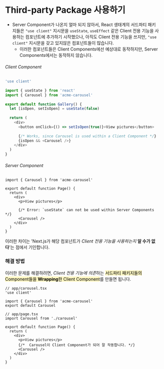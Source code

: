 # Third-party Package 사용하기
- Server Component가 나온지 얼마 되지 않아서, React 생태계의 서드파티 패키지들은 `"use client"` 지시문을 `useState`, `useEffect` 같은 Client 전용 기능을 사용하는 컴포넌트에 추가하기 시작했으나, 아직도 Client 전용 기능을 쓰지만, `"use client"` 지시문을 갖고 있지않은 컴포넌트들이 많습니다.
	- 이러한 컴포넌트들은 Client Components에선 예상대로 동작하지만, Server Components에서는 동작하지 않습니다.
###### Client Component
```typescript
'use client'
 
import { useState } from 'react'
import { Carousel } from 'acme-carousel'
 
export default function Gallery() {
  let [isOpen, setIsOpen] = useState(false)
 
  return (
    <div>
      <button onClick={() => setIsOpen(true)}>View pictures</button>
 
      {/* Works, since Carousel is used within a Client Component */}
      {isOpen && <Carousel />}
    </div>
  )
}
```

###### Server Component
```tsx
import { Carousel } from 'acme-carousel'
 
export default function Page() {
  return (
    <div>
      <p>View pictures</p>
 
      {/* Error: `useState` can not be used within Server Components */}
      <Carousel />
    </div>
  )
}
```

이러한 차이는 'Next.js가 해당 컴포넌트가 *Client 전용 기능을 사용하는지* **알 수가 없다**'는 점에서 기인합니다.
### 해결 방법
이러한 문제를 해결하려면, *Client 전용 기능에 의존*하는 <mark style="background: #FFF3A3A6;">서드파티 패키지들의 Component들을 <b>Wrapping</b>한 Client Component</mark>를 만들면 됩니다.
```tsx
// app/carousel.tsx
'use client'
 
import { Carousel } from 'acme-carousel'
export default Carousel

// app/page.tsx
import Carousel from './carousel'
 
export default function Page() {
  return (
    <div>
      <p>View pictures</p>
	  {/*  Carousel이 Client Component가 되어 잘 작동합니다. */}
      <Carousel />
    </div>
  )
}
```
